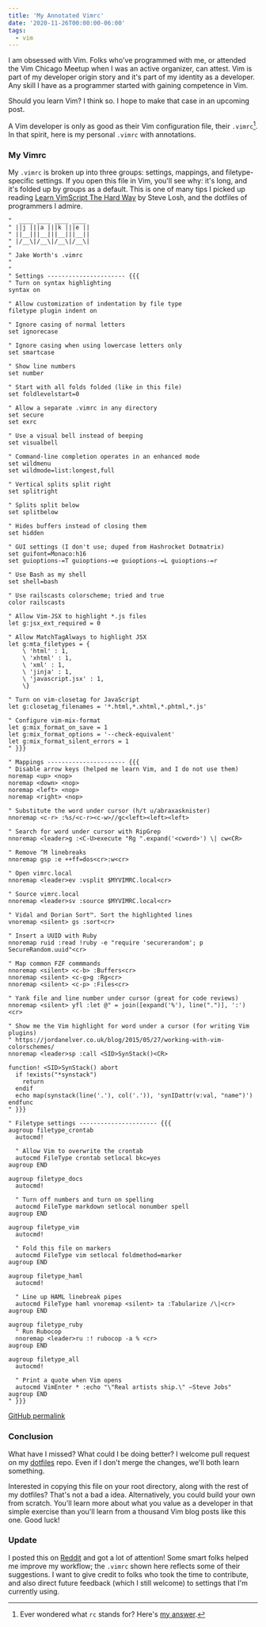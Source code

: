 ```yaml
---
title: 'My Annotated Vimrc'
date: '2020-11-26T00:00:00-06:00'
tags:
  - vim
---
```


I am obsessed with Vim. Folks who've programmed with me, or attended the Vim
Chicago Meetup when I was an active organizer, can attest. Vim is part of my
developer origin story and it's part of my identity as a developer. Any skill I
have as a programmer started with gaining competence in Vim.

Should you learn Vim? I think so. I hope to make that case in an upcoming post.

A Vim developer is only as good as their Vim configuration file,
their `.vimrc`[^1]. In that spirit, here is my personal `.vimrc` with
annotations.

### My Vimrc

My `.vimrc` is broken up into three groups: settings, mappings, and
filetype-specific settings. If you open this file in Vim, you'll see why: it's
long, and it's folded up by groups as a default. This is one of many tips I
picked up reading [Learn VimScript The Hard
Way](https://learnvimscriptthehardway.stevelosh.com/) by Steve Losh, and the
dotfiles of programmers I admire.

```vim
"  ____ ____ ____ ____
" ||j |||a |||k |||e ||
" ||__|||__|||__|||__||
" |/__\|/__\|/__\|/__\|
"
" Jake Worth's .vimrc
"
"
" Settings ---------------------- {{{
" Turn on syntax highlighting
syntax on

" Allow customization of indentation by file type
filetype plugin indent on

" Ignore casing of normal letters
set ignorecase

" Ignore casing when using lowercase letters only
set smartcase

" Show line numbers
set number

" Start with all folds folded (like in this file)
set foldlevelstart=0

" Allow a separate .vimrc in any directory
set secure
set exrc

" Use a visual bell instead of beeping
set visualbell

" Command-line completion operates in an enhanced mode
set wildmenu
set wildmode=list:longest,full

" Vertical splits split right
set splitright

" Splits split below
set splitbelow

" Hides buffers instead of closing them
set hidden

" GUI settings (I don't use; duped from Hashrocket Dotmatrix)
set guifont=Monaco:h16
set guioptions-=T guioptions-=e guioptions-=L guioptions-=r

" Use Bash as my shell
set shell=bash

" Use railscasts colorscheme; tried and true
color railscasts

" Allow Vim-JSX to highlight *.js files
let g:jsx_ext_required = 0

" Allow MatchTagAlways to highlight JSX
let g:mta_filetypes = {
    \ 'html' : 1,
    \ 'xhtml' : 1,
    \ 'xml' : 1,
    \ 'jinja' : 1,
    \ 'javascript.jsx' : 1,
    \}

" Turn on vim-closetag for JavaScript
let g:closetag_filenames = '*.html,*.xhtml,*.phtml,*.js'

" Configure vim-mix-format
let g:mix_format_on_save = 1
let g:mix_format_options = '--check-equivalent'
let g:mix_format_silent_errors = 1
" }}}

" Mappings ---------------------- {{{
" Disable arrow keys (helped me learn Vim, and I do not use them)
noremap <up> <nop>
noremap <down> <nop>
noremap <left> <nop>
noremap <right> <nop>

" Substitute the word under cursor (h/t u/abraxasknister)
nnoremap <c-r> :%s/<c-r><c-w>//gc<left><left><left>

" Search for word under cursor with RipGrep
nnoremap <leader>g :<C-U>execute "Rg ".expand('<cword>') \| cw<CR>

" Remove ^M linebreaks
nnoremap gsp :e ++ff=dos<cr>:w<cr>

" Open vimrc.local
nnoremap <leader>ev :vsplit $MYVIMRC.local<cr>

" Source vimrc.local
nnoremap <leader>sv :source $MYVIMRC.local<cr>

" Vidal and Dorian Sort™. Sort the highlighted lines
vnoremap <silent> gs :sort<cr>

" Insert a UUID with Ruby
nnoremap ruid :read !ruby -e "require 'securerandom'; p SecureRandom.uuid"<cr>

" Map common FZF commmands
nnoremap <silent> <c-b> :Buffers<cr>
nnoremap <silent> <c-g>g :Rg<cr>
nnoremap <silent> <c-p> :Files<cr>

" Yank file and line number under cursor (great for code reviews)
nnoremap <silent> yfl :let @" = join([expand('%'), line(".")], ':')<cr>

" Show me the Vim highlight for word under a cursor (for writing Vim plugins)
" https://jordanelver.co.uk/blog/2015/05/27/working-with-vim-colorschemes/
nnoremap <leader>sp :call <SID>SynStack()<CR>

function! <SID>SynStack() abort
  if !exists("*synstack")
    return
  endif
  echo map(synstack(line('.'), col('.')), 'synIDattr(v:val, "name")')
endfunc
" }}}

" Filetype settings ---------------------- {{{
augroup filetype_crontab
  autocmd!

  " Allow Vim to overwrite the crontab
  autocmd FileType crontab setlocal bkc=yes
augroup END

augroup filetype_docs
  autocmd!

  " Turn off numbers and turn on spelling
  autocmd FileType markdown setlocal nonumber spell
augroup END

augroup filetype_vim
  autocmd!

  " Fold this file on markers
  autocmd FileType vim setlocal foldmethod=marker
augroup END

augroup filetype_haml
  autocmd!

  " Line up HAML linebreak pipes
  autocmd FileType haml vnoremap <silent> ta :Tabularize /\|<cr>
augroup END

augroup filetype_ruby
  " Run Rubocop
  nnoremap <leader>ru :! rubocop -a % <cr>
augroup END

augroup filetype_all
  autocmd!

  " Print a quote when Vim opens
  autocmd VimEnter * :echo "\"Real artists ship.\" –Steve Jobs"
augroup END
" }}}
```

[GitHub permalink][link]

### Conclusion

What have I missed? What could I be doing better? I welcome pull request on my
[dotfiles](https://github.com/jwworth/dotfiles) repo. Even if I don't merge the
changes, we'll both learn something.

Interested in copying this file on your root directory, along with the rest of
my dotfiles? That's not a bad a idea. Alternatively, you could build your own
from scratch. You'll learn more about what you value as a developer in that
simple exercise than you'll learn from a thousand Vim blog posts like this one.
Good luck!

### Update

I posted this on [Reddit][reddit] and got a lot of attention! Some smart folks
helped me improve my workflow; the `.vimrc` shown here reflects some of their
suggestions. I want to give credit to folks who took the time to contribute,
and also direct future feedback (which I still welcome) to settings that I'm
currently using.

[^1]: Ever wondered what `rc` stands for? Here's [my answer](https://til.hashrocket.com/posts/zf2nzhqnsx-meaning-of-rc-in-a-dotfile).

[reddit]: https://www.reddit.com/r/vim/comments/k1iv70/my_annotated_vimrc/
[link]: https://github.com/jwworth/dotfiles/blob/master/.vimrc.local
